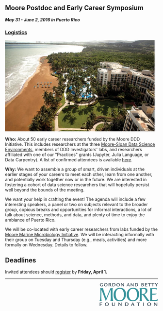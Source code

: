 ## Moore Postdoc and Early Career Symposium

**_May 31 - June 2, 2016 in Puerto Rico_**

### [Logistics](https://github.com/DDD-Moore/early-career-puertorico/blob/master/logistics.md)

<a href="http://www.wyndhamriomar.com/"><img src="https://github.com/DDD-Moore/early-career-puertorico/raw/master/hotel.jpg" height="300"></a>

**Who:** About 50 early career researchers funded by the Moore DDD Initiative. This includes researchers at the three [Moore-Sloan Data Science Environments](http://msdse.org), members of DDD Investigators' labs, and researchers affiliated with one of our "Practices" grants (Jupyter, Julia Language, or Data Carpentry). A list of confirmed attendees is available [here](https://github.com/DDD-Moore/early-career-puertorico/blob/master/attendees.md).

**Why:** We want to assemble a group of smart, driven individuals at the earlier stages of your careers to meet each other, learn from one another, and potentially work together now or in the future. We are interested in fostering a cohort of data science researchers that will hopefully persist well beyond the bounds of the meeting. 

We want your help in crafting the event! The agenda will include a few interesting speakers, a panel or two on subjects relevant to the broader group, copious breaks and opportunities for informal interactions, a lot of talk about science, methods, and data, and plenty of time to enjoy the ambiance of Puerto Rico.

We will be co-located with early career researchers from labs funded by the [Moore Marine Microbiology Initiative](https://www.moore.org/programs/science/marine-microbiology-initiative). We will be interacting informally with their group on Tuesday and Thursday (e.g., meals, activities) and more formally on Wednesday. Details to follow.


## Deadlines

Invited attendees should [register](http://goo.gl/forms/9l9yaZx064) by **Friday, April 1.**


---
<a href="http://www.moore.org"><img src="https://github.com/DDD-Moore/early-career-puertorico/raw/master/moore-logo-color.png" align="right" height="75"></a>

